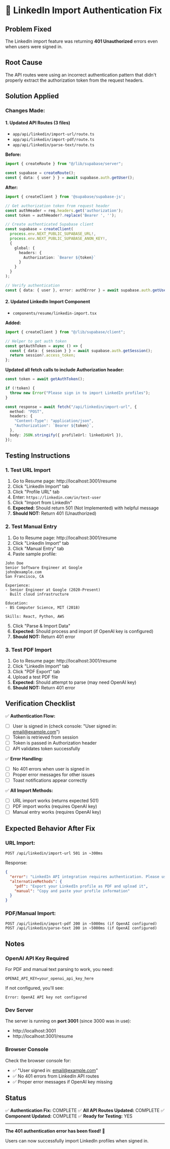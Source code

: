 # 🔧 LinkedIn Import Authentication Fix

## Problem Fixed
The LinkedIn import feature was returning **401 Unauthorized** errors even when users were signed in.

## Root Cause
The API routes were using an incorrect authentication pattern that didn't properly extract the authorization token from the request headers.

## Solution Applied

### Changes Made:

#### 1. Updated API Routes (3 files)
- `app/api/linkedin/import-url/route.ts`
- `app/api/linkedin/import-pdf/route.ts`
- `app/api/linkedin/parse-text/route.ts`

**Before:**
```typescript
import { createRoute } from "@/lib/supabase/server";

const supabase = createRoute();
const { data: { user } } = await supabase.auth.getUser();
```

**After:**
```typescript
import { createClient } from '@supabase/supabase-js';

// Get authorization token from request header
const authHeader = req.headers.get('authorization');
const token = authHeader?.replace('Bearer ', '');

// Create authenticated Supabase client
const supabase = createClient(
  process.env.NEXT_PUBLIC_SUPABASE_URL!,
  process.env.NEXT_PUBLIC_SUPABASE_ANON_KEY!,
  {
    global: {
      headers: {
        Authorization: `Bearer ${token}`
      }
    }
  }
);

// Verify authentication
const { data: { user }, error: authError } = await supabase.auth.getUser();
```

#### 2. Updated LinkedIn Import Component
- `components/resume/linkedin-import.tsx`

**Added:**
```typescript
import { createClient } from "@/lib/supabase/client";

// Helper to get auth token
const getAuthToken = async () => {
  const { data: { session } } = await supabase.auth.getSession();
  return session?.access_token;
};
```

**Updated all fetch calls to include Authorization header:**
```typescript
const token = await getAuthToken();

if (!token) {
  throw new Error("Please sign in to import LinkedIn profiles");
}

const response = await fetch("/api/linkedin/import-url", {
  method: "POST",
  headers: {
    "Content-Type": "application/json",
    "Authorization": `Bearer ${token}`,
  },
  body: JSON.stringify({ profileUrl: linkedinUrl }),
});
```

## Testing Instructions

### 1. Test URL Import
1. Go to Resume page: http://localhost:3001/resume
2. Click "LinkedIn Import" tab
3. Click "Profile URL" tab
4. Enter: `https://linkedin.com/in/test-user`
5. Click "Import from LinkedIn"
6. **Expected:** Should return 501 (Not Implemented) with helpful message
7. **Should NOT:** Return 401 (Unauthorized)

### 2. Test Manual Entry
1. Go to Resume page: http://localhost:3001/resume
2. Click "LinkedIn Import" tab
3. Click "Manual Entry" tab
4. Paste sample profile:
```
John Doe
Senior Software Engineer at Google
john@example.com
San Francisco, CA

Experience:
- Senior Engineer at Google (2020-Present)
  Built cloud infrastructure

Education:
- BS Computer Science, MIT (2018)

Skills: React, Python, AWS
```
5. Click "Parse & Import Data"
6. **Expected:** Should process and import (if OpenAI key is configured)
7. **Should NOT:** Return 401 error

### 3. Test PDF Import
1. Go to Resume page: http://localhost:3001/resume
2. Click "LinkedIn Import" tab
3. Click "PDF Export" tab
4. Upload a test PDF file
5. **Expected:** Should attempt to parse (may need OpenAI key)
6. **Should NOT:** Return 401 error

## Verification Checklist

✅ **Authentication Flow:**
- [ ] User is signed in (check console: "User signed in: email@example.com")
- [ ] Token is retrieved from session
- [ ] Token is passed in Authorization header
- [ ] API validates token successfully

✅ **Error Handling:**
- [ ] No 401 errors when user is signed in
- [ ] Proper error messages for other issues
- [ ] Toast notifications appear correctly

✅ **All Import Methods:**
- [ ] URL import works (returns expected 501)
- [ ] PDF import works (requires OpenAI key)
- [ ] Manual entry works (requires OpenAI key)

## Expected Behavior After Fix

### URL Import:
```
POST /api/linkedin/import-url 501 in ~300ms
```
Response:
```json
{
  "error": "LinkedIn API integration requires authentication. Please use the PDF export or manual entry method.",
  "alternativeMethods": {
    "pdf": "Export your LinkedIn profile as PDF and upload it",
    "manual": "Copy and paste your profile information"
  }
}
```

### PDF/Manual Import:
```
POST /api/linkedin/import-pdf 200 in ~5000ms (if OpenAI configured)
POST /api/linkedin/parse-text 200 in ~5000ms (if OpenAI configured)
```

## Notes

### OpenAI API Key Required
For PDF and manual text parsing to work, you need:
```env
OPENAI_API_KEY=your_openai_api_key_here
```

If not configured, you'll see:
```
Error: OpenAI API key not configured
```

### Dev Server
The server is running on **port 3001** (since 3000 was in use):
- http://localhost:3001
- http://localhost:3001/resume

### Browser Console
Check the browser console for:
- ✅ "User signed in: email@example.com"
- ✅ No 401 errors from LinkedIn API routes
- ✅ Proper error messages if OpenAI key missing

## Status

✅ **Authentication Fix:** COMPLETE
✅ **All API Routes Updated:** COMPLETE
✅ **Component Updated:** COMPLETE
✅ **Ready for Testing:** YES

---

**The 401 authentication error has been fixed! 🎉**

Users can now successfully import LinkedIn profiles when signed in.
